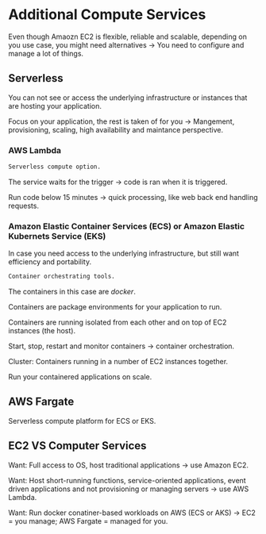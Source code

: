 # Additional Compute Services

Even though Amaozn EC2 is flexible, reliable and scalable, depending on you use case, you might need alternatives -> You need to configure and manage a lot of things.

## Serverless

You can not see or access the underlying infrastructure or instances that are hosting your application.

Focus on your application, the rest is taken of for you -> Mangement, provisioning, scaling, high availability and maintance perspective.

### AWS Lambda

```sh
Serverless compute option.
```

The service waits for the trigger -> code is ran when it is triggered.

Run code below 15 minutes -> quick processing, like web back end handling requests.

### Amazon Elastic Container Services (ECS) or Amazon Elastic Kubernets Service (EKS) 

In case you need access to the underlying infrastructure, but still want efficiency and portability.

```sh
Container orchestrating tools.
```

The containers in this case are *docker*.

Containers are package environments for your application to run.

Containers are running isolated from each other and on top of EC2 instances (the host).

Start, stop, restart and monitor containers -> container orchestration.

Cluster: Containers running in a number of EC2 instances together.


Run your containered applications on scale.

## AWS Fargate

Serverless compute platform for ECS or EKS.

## EC2 VS Computer Services

Want: Full access to OS, host traditional applications -> use Amazon EC2.

Want: Host short-running functions, service-oriented applications, event driven applications and not provisioning or managing  servers -> use AWS Lambda.

Want: Run docker conatiner-based workloads on AWS (ECS or AKS) -> EC2 = you manage; AWS Fargate = managed for you.


